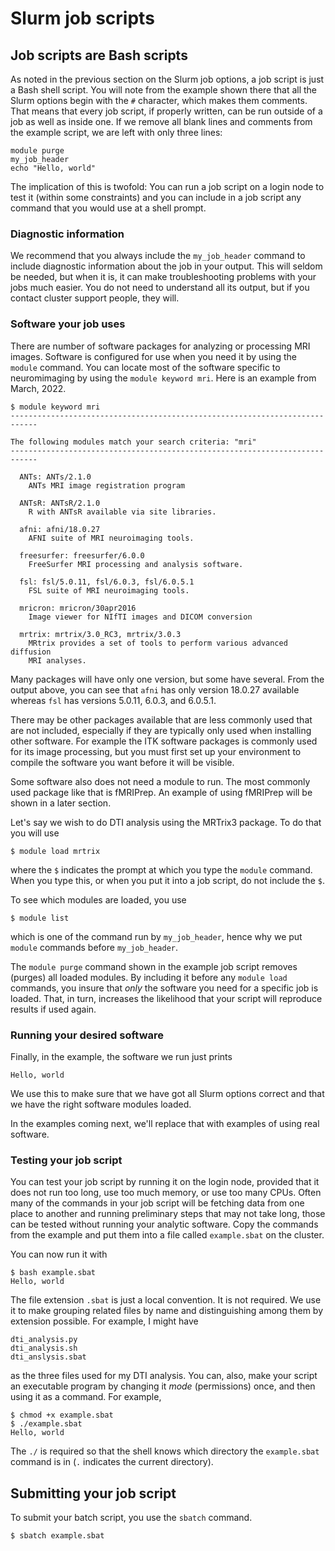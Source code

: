 # Slurm job scripts

## Job scripts are Bash scripts

As noted in the previous section on the Slurm job options, a job script is
just a Bash shell script.  You will note from the example shown there that
all the Slurm options begin with the `#` character, which makes them 
comments.  That means that every job script, if properly written, can
be run outside of a job as well as inside one.  If we remove all blank lines
and comments from the example script, we are left with only three lines:

```
module purge
my_job_header
echo "Hello, world"
```

The implication of this is twofold:  You can run a job script on a login
node to test it (within some constraints) and you can include in a job script
any command that you would use at a shell prompt.

### Diagnostic information

We recommend that you always include the `my_job_header` command to include
diagnostic information about the job in your output.  This will seldom be
needed, but when it is, it can make troubleshooting problems with your jobs
much easier.  You do not need to understand all its output, but if you contact
cluster support people, they will.

### Software your job uses

There are number of software packages for analyzing or processing MRI images.
Software is configured for use when you need it by using the `module` command.
You can locate most of the software specific to neuromimaging by using the
`module keyword mri`.  Here is an example from March, 2022.

```
$ module keyword mri
----------------------------------------------------------------------------

The following modules match your search criteria: "mri"
----------------------------------------------------------------------------

  ANTs: ANTs/2.1.0
    ANTs MRI image registration program

  ANTsR: ANTsR/2.1.0
    R with ANTsR available via site libraries.

  afni: afni/18.0.27
    AFNI suite of MRI neuroimaging tools.

  freesurfer: freesurfer/6.0.0
    FreeSurfer MRI processing and analysis software.

  fsl: fsl/5.0.11, fsl/6.0.3, fsl/6.0.5.1
    FSL suite of MRI neuroimaging tools.

  mricron: mricron/30apr2016
    Image viewer for NIfTI images and DICOM conversion

  mrtrix: mrtrix/3.0_RC3, mrtrix/3.0.3
    MRtrix provides a set of tools to perform various advanced diffusion
    MRI analyses.
```

Many packages will have only one version, but some have several.  From the
output above, you can see that `afni` has only version 18.0.27 available
whereas `fsl` has versions 5.0.11, 6.0.3, and 6.0.5.1.

There may be other packages available that are less commonly used that are
not included, especially if they are typically only used when installing
other software.  For example the ITK software packages is commonly used
for its image processing, but you must first set up your environment to
compile the software you want before it will be visible.

Some software also does not need a module to run.  The most commonly used
package like that is fMRIPrep.  An example of using fMRIPrep will be shown
in a later section.

Let's say we wish to do DTI analysis using the MRTrix3 package.  To do that
you will use 

```
$ module load mrtrix
```

where the `$` indicates the prompt at which you type the `module` command.
When you type this, or when you put it into a job script, do not include the
`$`.

To see which modules are loaded, you use

```
$ module list
```

which is one of the command run by `my_job_header`, hence why we put `module`
commands before `my_job_header`.

The `module purge` command shown in the example job script removes (purges)
all loaded modules.  By including it before any `module load` commands,
you insure that _only_ the software you need for a specific job is loaded.
That, in turn, increases the likelihood that your script will reproduce
results if used again.

### Running your desired software

Finally, in the example, the software we run just prints

```
Hello, world
```

We use this to make sure that we have got all Slurm options correct and that
we have the right software modules loaded.

In the examples coming next, we'll replace that with examples of using real
software.

### Testing your job script

You can test your job script by running it on the login node, provided that
it does not run too long, use too much memory, or use too many CPUs. Often
many of the commands in your job script will be fetching data from one place
to another and running preliminary steps that may not take long, those can be
tested without running your analytic software.  Copy the commands from
the example and put them into a file called `example.sbat` on the cluster.

You can now run it with

```
$ bash example.sbat
Hello, world
```

The file extension `.sbat` is just a local convention.  It is not required.
We use it to make grouping related files by name and distinguishing among
them by extension possible.  For example, I might have

```
dti_analysis.py
dti_analysis.sh
dti_anslysis.sbat
```

as the three files used for my DTI analysis.  You can, also, make your
script an executable program by changing it _mode_ (permissions) once,
and then using it as a command.  For example,

```
$ chmod +x example.sbat
$ ./example.sbat
Hello, world
```

The `./` is required so that the shell knows which directory the `example.sbat`
command is in (`.` indicates the current directory).

## Submitting your job script

To submit your batch script, you use the `sbatch` command.

```
$ sbatch example.sbat
```

